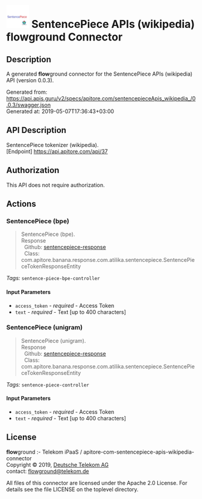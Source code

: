 # ![LOGO](logo.png) SentencePiece APIs (wikipedia) **flow**ground Connector

## Description

A generated **flow**ground connector for the SentencePiece APIs (wikipedia) API (version 0.0.3).

Generated from: https://api.apis.guru/v2/specs/apitore.com/sentencepieceApis_wikipedia_/0.0.3/swagger.json<br/>
Generated at: 2019-05-07T17:36:43+03:00

## API Description

SentencePiece tokenizer (wikipedia).<BR />[Endpoint] https://api.apitore.com/api/37

## Authorization

This API does not require authorization.

## Actions

### SentencePiece (bpe)

> SentencePiece (bpe).<BR />Response<BR />&nbsp; Github: <a href="https://github.com/keigohtr/apitore-response-parent/tree/master/sentencepiece-response">sentencepiece-response</a><BR />&nbsp; Class: com.apitore.banana.response.com.atilika.sentencepiece.SentencePieceTokenResponseEntity<BR />

*Tags:* `sentence-piece-bpe-controller`

#### Input Parameters
* `access_token` - _required_ - Access Token
* `text` - _required_ - Text [up to 400 characters]

### SentencePiece (unigram)

> SentencePiece (unigram).<BR />Response<BR />&nbsp; Github: <a href="https://github.com/keigohtr/apitore-response-parent/tree/master/sentencepiece-response">sentencepiece-response</a><BR />&nbsp; Class: com.apitore.banana.response.com.atilika.sentencepiece.SentencePieceTokenResponseEntity<BR />

*Tags:* `sentence-piece-controller`

#### Input Parameters
* `access_token` - _required_ - Access Token
* `text` - _required_ - Text [up to 400 characters]

## License

**flow**ground :- Telekom iPaaS / apitore-com-sentencepiece-apis-wikipedia-connector<br/>
Copyright © 2019, [Deutsche Telekom AG](https://www.telekom.de)<br/>
contact: flowground@telekom.de

All files of this connector are licensed under the Apache 2.0 License. For details
see the file LICENSE on the toplevel directory.
